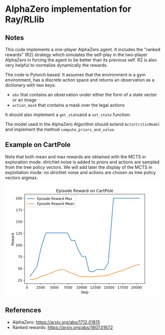 # AlphaZero implementation for Ray/RLlib
## Notes

This code implements a one-player AlphaZero agent. It includes the "ranked rewards" (R2) strategy which simulates the self-play in the two-player AlphaZero in forcing the agent to be better than its previous self. R2 is also very helpful to normalize dynamically the rewards. 

The code is Pytorch based. It assumes that the environment is a gym environment, has a discrete action space and returns an observation as a dictionary with two keys:

 - `obs` that contains an observation under either the form of a state vector or an image
 - `action_mask` that contains a mask over the legal actions
 
 It should also implement a `get_state`and a `set_state` function.
 
 The model used in the AlphaZero Algorithm should extend `ActorCriticModel` and implement the method `compute_priors_and_value`. 
 
## Example on CartPole

Note that both mean and max rewards are obtained with the MCTS in exploration mode: dirichlet noise is added to priors and actions are sampled from the tree policy vectors. We will add later the display of the MCTS in exploitation mode: no dirichlet noise and actions are chosen as tree policy vectors argmax.
![cartpole_plot](doc/cartpole_plot.png)

## References

- AlphaZero: https://arxiv.org/abs/1712.01815
- Ranked rewards: https://arxiv.org/abs/1807.01672

